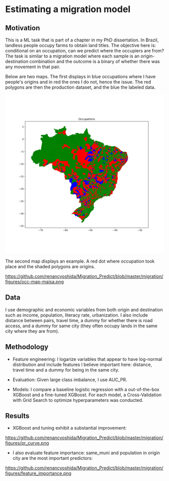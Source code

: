 # Estimating a migration model

## Motivation

This is a ML task that is part of a chapter in my PhD dissertation. In Brazil, landless people occupy farms to obtain land titles. The objective here is: conditional on an occupation, can we predict where the occupiers are from? The task is similar to a migration model where each sample is an origin-destination combination and the outcome is a binary of whether there was any movement in that pair. 

Below are two maps. The first displays in blue occupations where I have people's origins and in red the ones I do not, hence the issue. The red polygons are then the production dataset, and the blue the labeled data.

<img src="https://github.com/renancyoshida/Migration_Predict/blob/master/migration/figures/occ-match-map.png?raw=true" width="600">

The second map displays an example. A red dot where occupation took place and the shaded polygons are origins.

https://github.com/renancyoshida/Migration_Predict/blob/master/migration/figures/occ-map-maisa.png

## Data

I use demographic and economic variables from both origin and destination such as income, population, literacy rate, urbanization. I also include distance between pairs, travel time, a dummy for whether there is road access, and a dummy for same city (they often occupy lands in the same city where they are from).


## Methodology

* Feature engineering: I logarize variables that appear to have log-normal distribution and include features I believe important here: distance, travel time and a dummy for being in the same city.

* Evaluation: Given large class imbalance, I use AUC_PR. 

* Models: I compare a baseline logistic regression with a out-of-the-box XGBoost and a fine-tuned XGBoost. For each model, a Cross-Validation with Grid Search to optimize hyperparameters was conducted.

## Results

* XGBoost and tuning exhibit a substantial improvement:

https://github.com/renancyoshida/Migration_Predict/blob/master/migration/figures/pr_curve.png

* I also evaluate feature importance: same_muni and population in origin city are the most important predictors:

https://github.com/renancyoshida/Migration_Predict/blob/master/migration/figures/feature_importance.png
